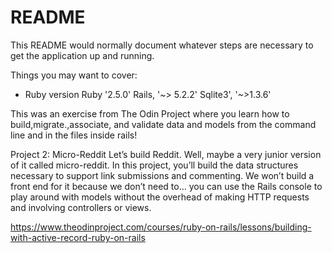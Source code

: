 # README

This README would normally document whatever steps are necessary to get the
application up and running.

Things you may want to cover:

* Ruby version 
  Ruby '2.5.0'
  Rails, '~> 5.2.2'
  Sqlite3', '~>1.3.6'
  
This was an exercise from The Odin Project where you learn how to build,migrate.,associate, and validate data and models from the command line and in the files inside rails!  
  
Project 2: Micro-Reddit
Let’s build Reddit. Well, maybe a very junior version of it called micro-reddit. In this project, you’ll build the data structures necessary to support link submissions and commenting. We won’t build a front end for it because we don’t need to… you can use the Rails console to play around with models without the overhead of making HTTP requests and involving controllers or views.

https://www.theodinproject.com/courses/ruby-on-rails/lessons/building-with-active-record-ruby-on-rails




